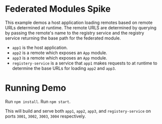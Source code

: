 # Federated Modules Spike

This example demos a host application loading remotes based on remote URLs determined at runtime. The remote URLS are determined by querying by passing the remote's name to the registry service and the registry service returning the base path for the federated module.

- `app1` is the host application.
- `app2` is a remote which exposes an `App` module.
- `app3` is a remote which exposes an `App` module.
- `registery-service` is a service that `app1` makes requests to at runtime to determine the base URLs for loading `app2` and `app3`.

# Running Demo

Run `npm install`.
Run `npm start`.

This will build and serve both `app1`, `app2`, `app3`, and `registery-service` on
ports `3001`, `3002`, `3003`, `3004` respectively.
